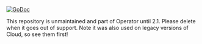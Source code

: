 [![GoDoc](https://godoc.org/github.com/couchbase/gocbmgr?status.png)](https://godoc.org/github.com/couchbase/gocbmgr)

This repository is unmaintained and part of Operator until 2.1.
Please delete when it goes out of support.
Note it was also used on legacy versions of Cloud, so see them first!
